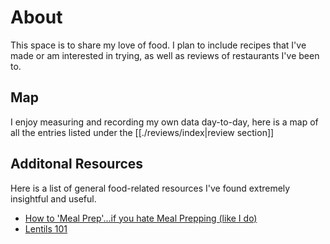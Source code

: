 # About

This space is to share my love of food. I plan to include recipes that I've made or am interested in trying, as well as reviews of restaurants I've been to.

## Map

I enjoy measuring and recording my own data day-to-day, here is a map of all the entries listed under the [[./reviews/index|review section]]

## Additonal Resources

Here is a list of general food-related resources I've found extremely insightful and useful.

- [How to 'Meal Prep'...if you hate Meal Prepping (like I do)](https://www.youtube.com/watch?v=ZJe3yL7NHdA)
- [Lentils 101](https://www.youtube.com/watch?v=Ez1z9zzOKdA)
